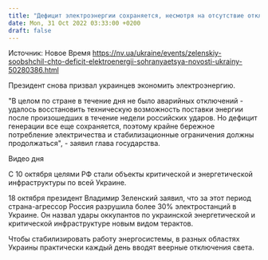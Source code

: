 ```yaml
---
title: "Дефицит электроэнергии сохраняется, несмотря на отсутствие отключений 30 октября — Зеленский"
date: Mon, 31 Oct 2022 03:33:00 +0200
draft: false
---
```

Источник: Новое Время https://nv.ua/ukraine/events/zelenskiy-soobshchil-chto-deficit-elektroenergii-sohranyaetsya-novosti-ukrainy-50280386.html


Президент снова призвал украинцев экономить электроэнергию.

"В целом по стране в течение дня не было аварийных отключений - удалось восстановить техническую возможность поставки энергии после произошедших в течение недели российских ударов. Но дефицит генерации все еще сохраняется, поэтому крайне бережное потребление электричества и стабилизационные ограничения должны продолжаться", - заявил глава государства.

 Видео дня   

С 10 октября целями РФ стали объекты критической и энергетической инфраструктуры по всей Украине.

18 октября президент Владимир Зеленский заявил, что за этот период страна-агрессор Россия разрушила более 30% электростанций в Украине. Он назвал удары оккупантов по украинской энергетической и критической инфраструктуре новым видом терактов.

Чтобы стабилизировать работу энергосистемы, в разных областях Украины практически каждый день вводят веерные отключения света.
